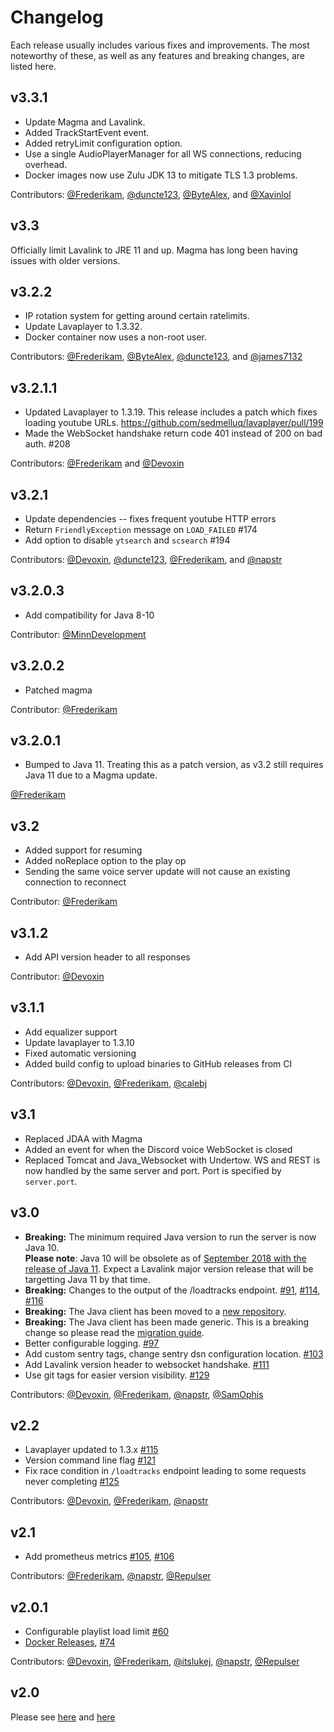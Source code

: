 # Changelog

Each release usually includes various fixes and improvements.
The most noteworthy of these, as well as any features and breaking changes, are listed here.

## v3.3.1
* Update Magma and Lavalink.
* Added TrackStartEvent event.
* Added retryLimit configuration option.
* Use a single AudioPlayerManager for all WS connections, reducing overhead.
* Docker images now use Zulu JDK 13 to mitigate TLS 1.3 problems.

Contributors:
[@Frederikam](https://github.com/Frederikam),
[@duncte123](https://github.com/duncte123),
[@ByteAlex](https://github.com/ByteAlex), and
[@Xavinlol](https://github.com/Xavinlol)

## v3.3

Officially limit Lavalink to JRE 11 and up. Magma has long been having issues with older versions.

## v3.2.2
* IP rotation system for getting around certain ratelimits.
* Update Lavaplayer to 1.3.32.
* Docker container now uses a non-root user.

Contributors:
[@Frederikam](https://github.com/Frederikam),
[@ByteAlex](https://github.com/ByteAlex),
[@duncte123](https://github.com/duncte123), and
[@james7132](https://github.com/james7132)

## v3.2.1.1
* Updated Lavaplayer to 1.3.19. This release includes a patch which fixes loading youtube URLs. 
https://github.com/sedmelluq/lavaplayer/pull/199
* Made the WebSocket handshake return code 401 instead of 200 on bad auth. #208

Contributors:
[@Frederikam](https://github.com/Frederikam) and
[@Devoxin](https://github.com/Devoxin)



## v3.2.1
* Update dependencies -- fixes frequent youtube HTTP errors
* Return `FriendlyException` message on `LOAD_FAILED` #174
* Add option to disable `ytsearch` and `scsearch` #194

Contributors:
[@Devoxin](https://github.com/Devoxin),
[@duncte123](https://github.com/duncte123),
[@Frederikam](https://github.com/Frederikam), and
[@napstr](https://github.com/napstr)

## v3.2.0.3
* Add compatibility for Java 8-10

Contributor:
[@MinnDevelopment](https://github.com/MinnDevelopment/)

## v3.2.0.2
* Patched magma

Contributor:
[@Frederikam](https://github.com/Frederikam/)

## v3.2.0.1
* Bumped to Java 11. Treating this as a patch version, as v3.2 still requires Java 11 due to a Magma update. 

[@Frederikam](https://github.com/Frederikam)

## v3.2
* Added support for resuming
* Added noReplace option to the play op
* Sending the same voice server update will not cause an existing connection to reconnect

Contributor:
[@Frederikam](https://github.com/Frederikam)

## v3.1.2
* Add API version header to all responses

Contributor:
[@Devoxin](https://github.com/Devoxin)

## v3.1.1
* Add equalizer support
* Update lavaplayer to 1.3.10
* Fixed automatic versioning
* Added build config to upload binaries to GitHub releases from CI

Contributors:
[@Devoxin](https://github.com/Devoxin),
[@Frederikam](https://github.com/Frederikam/),
[@calebj](https://github.com/calebj)

## v3.1
* Replaced JDAA with Magma
* Added an event for when the Discord voice WebSocket is closed
* Replaced Tomcat and Java_Websocket with Undertow. WS and REST is now handled by the same 
server and port. Port is specified by `server.port`.

## v3.0
* **Breaking:** The minimum required Java version to run the server is now Java 10.   
**Please note**: Java 10 will be obsolete
as of [September 2018 with the release of Java 11](http://www.java-countdown.xyz/). Expect a Lavalink major version release that will be targetting
Java 11 by that time.
* **Breaking:** Changes to the output of the /loadtracks endpoint. [\#91](https://github.com/Frederikam/Lavalink/pull/91), [\#114](https://github.com/Frederikam/Lavalink/pull/114), [\#116](https://github.com/Frederikam/Lavalink/pull/116)
* **Breaking:** The Java client has been moved to a [new repository](https://github.com/FredBoat/Lavalink-Client).
* **Breaking:** The Java client has been made generic. This is a breaking change so please read the [migration guide](https://github.com/FredBoat/Lavalink-Client#migrating-from-v2-to-v3).
* Better configurable logging. [\#97](https://github.com/Frederikam/Lavalink/pull/97)
* Add custom sentry tags, change sentry dsn configuration location. [\#103](https://github.com/Frederikam/Lavalink/pull/103)
* Add Lavalink version header to websocket handshake. [\#111](https://github.com/Frederikam/Lavalink/pull/111)
* Use git tags for easier version visibility. [\#129](https://github.com/Frederikam/Lavalink/pull/129)

Contributors:
[@Devoxin](https://github.com/Devoxin),
[@Frederikam](https://github.com/Frederikam/),
[@napstr](https://github.com/napstr),
[@SamOphis](https://github.com/SamOphis)

## v2.2
* Lavaplayer updated to 1.3.x [\#115](https://github.com/Frederikam/Lavalink/pull/115)
* Version command line flag [\#121](https://github.com/Frederikam/Lavalink/pull/121)
* Fix race condition in `/loadtracks` endpoint leading to some requests never completing [\#125](https://github.com/Frederikam/Lavalink/pull/125)

Contributors:
[@Devoxin](https://github.com/Devoxin),
[@Frederikam](https://github.com/Frederikam/),
[@napstr](https://github.com/napstr)

## v2.1
* Add prometheus metrics [\#105](https://github.com/Frederikam/Lavalink/pull/105), [\#106](https://github.com/Frederikam/Lavalink/pull/106)

Contributors:
[@Frederikam](https://github.com/Frederikam/),
[@napstr](https://github.com/napstr),
[@Repulser](https://github.com/Repulser/)

## v2.0.1
* Configurable playlist load limit [\#60](https://github.com/Frederikam/Lavalink/pull/60)
* [Docker Releases](https://hub.docker.com/r/fredboat/lavalink/), [\#74](https://github.com/Frederikam/Lavalink/pull/74)

Contributors:
[@Devoxin](https://github.com/Devoxin),
[@Frederikam](https://github.com/Frederikam/),
[@itslukej](https://github.com/itslukej/),
[@napstr](https://github.com/napstr),
[@Repulser](https://github.com/Repulser/)

## v2.0
Please see [here](https://github.com/Frederikam/Lavalink/commit/b8dd3c8a7e186755c1ab343d19a552baecf138e7)
and [here](https://github.com/Frederikam/Lavalink/commit/08a34c99a47a18ade7bd14e6c55ab92348caaa88)
